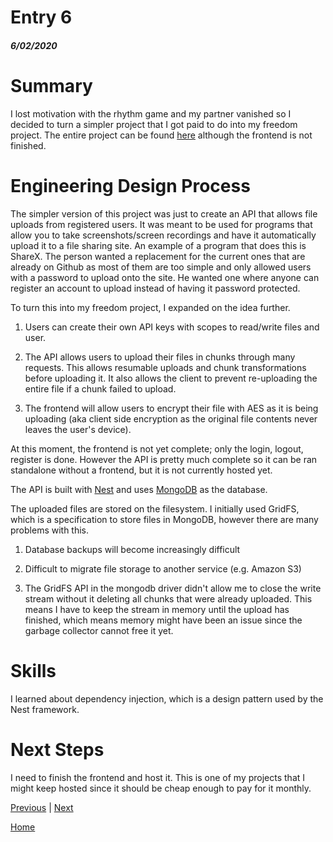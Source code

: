 # Entry 6
##### 6/02/2020

# Summary

I lost motivation with the rhythm game and my partner vanished so I decided to turn a simpler project that I got paid to do into my freedom project. The entire project can be found [here](https://github.com/bytebin-xyz) although the frontend is not finished.

# Engineering Design Process

The simpler version of this project was just to create an API that allows file uploads from registered users. It was meant to be used for programs that allow you to take screenshots/screen recordings and have it automatically upload it to a file sharing site. An example of a program that does this is ShareX. The person wanted a replacement for the current ones that are already on Github as most of them are too simple and only allowed users with a password to upload onto the site. He wanted one where anyone can register an account to upload instead of having it password protected.

To turn this into my freedom project, I expanded on the idea further.

1. Users can create their own API keys with scopes to read/write files and user.

2. The API allows users to upload their files in chunks through many requests. This allows resumable uploads and chunk transformations before uploading it. It also allows the client to prevent re-uploading the entire file if a chunk failed to upload.

3. The frontend will allow users to encrypt their file with AES as it is being uploading (aka client side encryption as the original file contents never leaves the user's device).

At this moment, the frontend is not yet complete; only the login, logout, register is done. However the API is pretty much complete so it can be ran standalone without a frontend, but it is not currently hosted yet.

The API is built with [Nest](https://nestjs.com/) and uses [MongoDB](https://www.mongodb.com/) as the database.

The uploaded files are stored on the filesystem. I initially used GridFS, which is a specification to store files in MongoDB, however there are many problems with this.
  
  1. Database backups will become increasingly difficult
  
  2. Difficult to migrate file storage to another service (e.g. Amazon S3)
  
  3. The GridFS API in the mongodb driver didn't allow me to close the write stream without it deleting all chunks that were already uploaded. This means I have to keep the stream in memory until the upload has finished, which means memory might have been an issue since the garbage collector cannot free it yet.

# Skills

I learned about dependency injection, which is a design pattern used by the Nest framework.

# Next Steps

I need to finish the frontend and host it. This is one of my projects that I might keep hosted since it should be cheap enough to pay for it monthly.

[Previous](entry05.md) | [Next](entry07.md)

[Home](../README.md)
